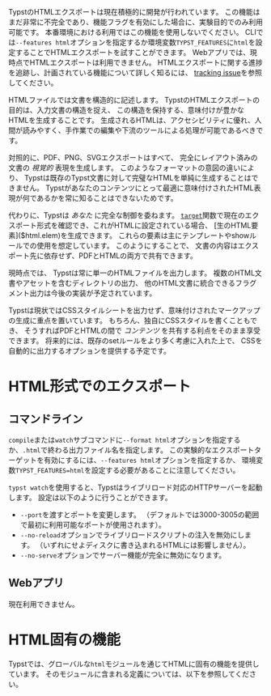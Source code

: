 <div class="info-box">

TypstのHTMLエクスポートは現在積極的に開発が行われています。
この機能はまだ非常に不完全であり、機能フラグを有効にした場合に、実験目的でのみ利用可能です。
本番環境における利用ではこの機能を使用しないでください。
CLIでは`--features html`オプションを指定するか環境変数`TYPST_FEATURES`に`html`を設定することでHTMLエクスポートを試すことができます。
Webアプリでは、現時点でHTMLエクスポートは利用できません。
HTMLエクスポートに関する進捗を追跡し、計画されている機能について詳しく知るには、
[tracking issue](https://github.com/typst/typst/issues/5512)を参照してください。
</div>

HTMLファイルでは文書を構造的に記述します。
TypstのHTMLエクスポートの目的は、入力文書の構造を捉え、
この構造を保持する、意味付けが豊かなHTMLを生成することです。
生成されるHTMLは、アクセシビリティに優れ、人間が読みやすく、手作業での編集や下流のツールによる処理が可能であるべきです。

対照的に、PDF、PNG、SVGエクスポートはすべて、
完全にレイアウト済みの文書の _視覚的_ 表現を生成します。
このようなフォーマットの意図の違いにより、
Typstは既存のTypst文書に対して完璧なHTMLを単純に生成することはできません。
Typstがあなたのコンテンツにとって最適に意味付けされたHTML表現が何であるかを常に知ることはできないためです。

代わりに、Typstは _あなた_ に完全な制御を委ねます。
[`target`]($target)関数で現在のエクスポート形式を確認でき、これがHTMLに設定されている場合、
[生のHTML要素]($html.elem)を生成できます。
これらの要素は主にテンプレートやshowルールでの使用を想定しています。
このようにすることで、
文書の内容はエクスポート先に依存せず、PDFとHTMLの両方で共有できます。

現時点では、
Typstは常に単一のHTMLファイルを出力します。
複数のHTML文書やアセットを含むディレクトリの出力、
他のHTML文書に統合できるフラグメント出力は今後の実装が予定されています。

Typstは現状ではCSSスタイルシートを出力せず、意味付けされたマークアップの生成に重点を置いています。
もちろん、独自にCSSスタイルを書くこともでき、
そうすればPDFとHTMLの間で _コンテンツ_ を共有する利点をそのまま享受できます。
将来的には、既存のsetルールをより多く考慮に入れた上で、
CSSを自動的に出力するオプションを提供する予定です。

# HTML形式でのエクスポート
## コマンドライン
`compile`または`watch`サブコマンドに`--format html`オプションを指定するか、`.html`で終わる出力ファイル名を指定します。
この実験的なエクスポートターゲットを有効にするには、`--features html`オプションを指定するか、
環境変数`TYPST_FEATURES=html`を設定する必要があることに注意してください。

`typst watch`を使用すると、Typstはライブリロード対応のHTTPサーバーを起動します。
設定は以下のように行うことができます。

- `--port`を渡すとポートを変更します。
（デフォルトでは3000-3005の範囲で最初に利用可能なポートが使用されます）。
- `--no-reload`オプションでライブリロードスクリプトの注入を無効にします。
（いずれにせよディスクに書き込まれるHTMLには影響しません）。
- `--no-serve`オプションでサーバー機能が完全に無効になります。

## Webアプリ
現在利用できません。

# HTML固有の機能
Typstでは、グローバルな`html`モジュールを通じてHTMLに固有の機能を提供しています。
そのモジュールに含まれる定義については、以下を参照してください。
